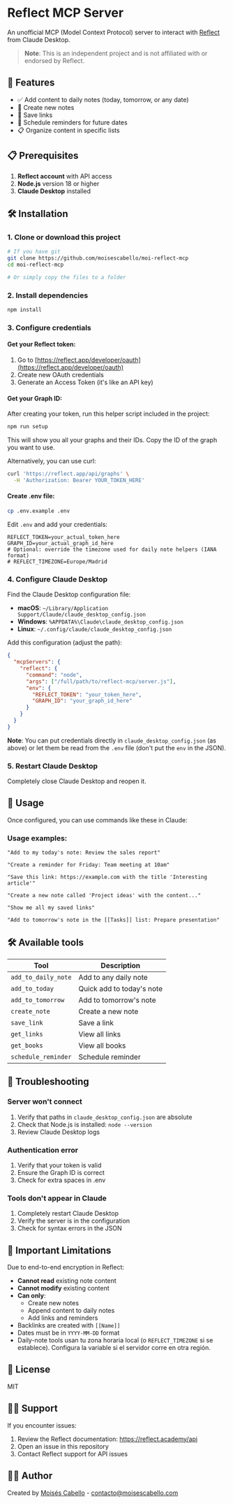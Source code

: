 # Reflect MCP Server

An unofficial MCP (Model Context Protocol) server to interact with [Reflect](https://reflect.app) from Claude Desktop.

> **Note**: This is an independent project and is not affiliated with or endorsed by Reflect.

## 🚀 Features

- ✅ Add content to daily notes (today, tomorrow, or any date)
- 📝 Create new notes
- 🔗 Save links
- 🔔 Schedule reminders for future dates
- 📋 Organize content in specific lists

## 📋 Prerequisites

1. **Reflect account** with API access
2. **Node.js** version 18 or higher
3. **Claude Desktop** installed

## 🛠️ Installation

### 1. Clone or download this project

```bash
# If you have git
git clone https://github.com/moisescabello/moi-reflect-mcp
cd moi-reflect-mcp

# Or simply copy the files to a folder
```

### 2. Install dependencies

```bash
npm install
```

### 3. Configure credentials

#### Get your Reflect token:

1. Go to [https://reflect.app/developer/oauth](https://reflect.app/developer/oauth)
2. Create new OAuth credentials
3. Generate an Access Token (it's like an API key)

#### Get your Graph ID:

After creating your token, run this helper script included in the project:
```bash
npm run setup
```

This will show you all your graphs and their IDs. Copy the ID of the graph you want to use.

Alternatively, you can use curl:
```bash
curl 'https://reflect.app/api/graphs' \
  -H 'Authorization: Bearer YOUR_TOKEN_HERE'
```

#### Create .env file:

```bash
cp .env.example .env
```

Edit `.env` and add your credentials:
```
REFLECT_TOKEN=your_actual_token_here
GRAPH_ID=your_actual_graph_id_here
# Optional: override the timezone used for daily note helpers (IANA format)
# REFLECT_TIMEZONE=Europe/Madrid
```

### 4. Configure Claude Desktop

Find the Claude Desktop configuration file:

- **macOS**: `~/Library/Application Support/Claude/claude_desktop_config.json`
- **Windows**: `%APPDATA%\Claude\claude_desktop_config.json`
- **Linux**: `~/.config/claude/claude_desktop_config.json`

Add this configuration (adjust the path):

```json
{
  "mcpServers": {
    "reflect": {
      "command": "node",
      "args": ["/full/path/to/reflect-mcp/server.js"],
      "env": {
        "REFLECT_TOKEN": "your_token_here",
        "GRAPH_ID": "your_graph_id_here"
      }
    }
  }
}
```

**Note**: You can put credentials directly in `claude_desktop_config.json` (as above) or let them be read from the `.env` file (don't put the `env` in the JSON).

### 5. Restart Claude Desktop

Completely close Claude Desktop and reopen it.

## 🎯 Usage

Once configured, you can use commands like these in Claude:

### Usage examples:

```
"Add to my today's note: Review the sales report"

"Create a reminder for Friday: Team meeting at 10am"

"Save this link: https://example.com with the title 'Interesting article'"

"Create a new note called 'Project ideas' with the content..."

"Show me all my saved links"

"Add to tomorrow's note in the [[Tasks]] list: Prepare presentation"
```

## 🛠️ Available tools

| Tool | Description |
|------|-------------|
| `add_to_daily_note` | Add to any daily note |
| `add_to_today` | Quick add to today's note |
| `add_to_tomorrow` | Add to tomorrow's note |
| `create_note` | Create a new note |
| `save_link` | Save a link |
| `get_links` | View all links |
| `get_books` | View all books |
| `schedule_reminder` | Schedule reminder |

## 🐛 Troubleshooting

### Server won't connect

1. Verify that paths in `claude_desktop_config.json` are absolute
2. Check that Node.js is installed: `node --version`
3. Review Claude Desktop logs

### Authentication error

1. Verify that your token is valid
2. Ensure the Graph ID is correct
3. Check for extra spaces in .env

### Tools don't appear in Claude

1. Completely restart Claude Desktop
2. Verify the server is in the configuration
3. Check for syntax errors in the JSON

## 📝 Important Limitations

Due to end-to-end encryption in Reflect:
- **Cannot read** existing note content
- **Cannot modify** existing content
- **Can only**:
  - Create new notes
  - Append content to daily notes
  - Add links and reminders
- Backlinks are created with `[[Name]]`
- Dates must be in `YYYY-MM-DD` format
- Daily-note tools usan tu zona horaria local (o `REFLECT_TIMEZONE` si se establece). Configura la variable si el servidor corre en otra región.

## 📄 License

MIT

## 🙋‍♀️ Support

If you encounter issues:
1. Review the Reflect documentation: https://reflect.academy/api
2. Open an issue in this repository
3. Contact Reflect support for API issues

## 👨‍💻 Author

Created by [Moisés Cabello]() - [contacto@moisescabello.com](mailto:contacto@moisescabello.com)
